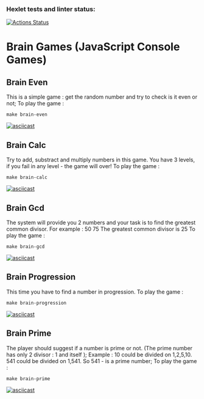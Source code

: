 ### Hexlet tests and linter status:
[![Actions Status](https://github.com/pavel-pj/backend-project-44/actions/workflows/hexlet-check.yml/badge.svg)](https://github.com/pavel-pj/backend-project-44/actions)


# Brain Games (JavaScript Console Games)

## Brain Even 
This is a simple game : get the random number and try to check is it even or not;
To play the game :
```
make brain-even
```


[![asciicast](https://asciinema.org/a/703549.svg)](https://asciinema.org/a/703549)

## Brain Calc
Try to add, substract and multiply numbers in this game. You have 3 levels, if you fail in any level - the game will over!
To play the game :
```
make brain-calc
```
[![asciicast](https://asciinema.org/a/703549.svg)](https://asciinema.org/a/703549)

## Brain Gcd
The system will provide you 2 numbers and your task is to find the greatest common divisor.
For example : 50 75
The greatest common divisor is 25
To play the game :
```
make brain-gcd
```

[![asciicast](https://asciinema.org/a/703594.svg)](https://asciinema.org/a/703594)


## Brain Progression
This time you have to find a number in progression. 
To play the game :
```
make brain-progression
```

[![asciicast](https://asciinema.org/a/703601.svg)](https://asciinema.org/a/703601)

## Brain Prime
The player should suggest if a number is prime or not. (The prime number has only 2 divisor : 1 and itself );
Example : 10 could be divided on 1,2,5,10. 541 could be divided on 1,541. So 541 - is a prime number; 
To play the game :
```
make brain-prime
```

[![asciicast](https://asciinema.org/a/703607.svg)](https://asciinema.org/a/703607)
 
